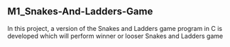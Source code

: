 ## **M1_Snakes-And-Ladders-Game**
   In this project, a version of the Snakes and Ladders game program in C is developed which will perform winner or looser Snakes and Ladders game 
